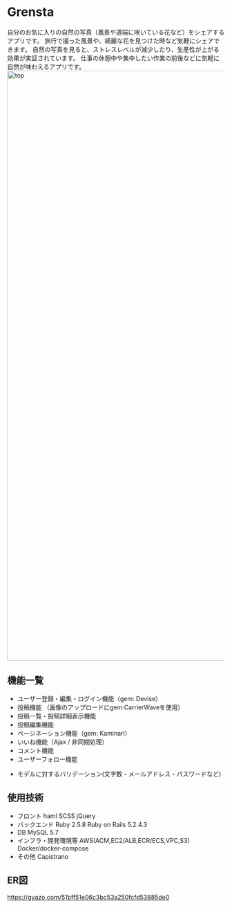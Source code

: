 # Grensta
自分のお気に入りの自然の写真（風景や道端に咲いている花など）をシェアするアプリです。
旅行で撮った風景や、綺麗な花を見つけた時など気軽にシェアできます。
自然の写真を見ると、ストレスレベルが減少したり、生産性が上がる効果が実証されています。
仕事の休憩中や集中したい作業の前後などに気軽に自然が味わえるアプリです。
<img width="1364" alt="top" src="https://user-images.githubusercontent.com/58380104/89628135-d7012980-d8d6-11ea-9b62-2a8822e895a6.png">

## 機能一覧
* ユーザー登録・編集・ログイン機能（gem: Devise）
* 投稿機能 （画像のアップロードにgem:CarrierWaveを使用）
* 投稿一覧・投稿詳細表示機能
* 投稿編集機能
* ページネーション機能（gem: Kaminari）
* いいね機能（Ajax / 非同期処理）
* コメント機能
* ユーザーフォロー機能
<!-- CircleCI/CD 自動ビルド・自動テスト・自動デプロイ -->
* モデルに対するバリデーション(文字数・メールアドレス・パスワードなど)
## 使用技術
* フロント
    haml
    SCSS
    jQuery
* バックエンド
    Ruby 2.5.8
    Ruby on Rails 5.2.4.3
* DB
    MySQL 5.7
* インフラ・開発環境等
    AWS(ACM,EC2/ALB,ECR/ECS,VPC,S3)
    Docker/docker-compose
* その他
  Capistrano
  <!-- Rubocop
  RSpec -->
## ER図
https://gyazo.com/51bff51e06c3bc53a250fcfd53885de0